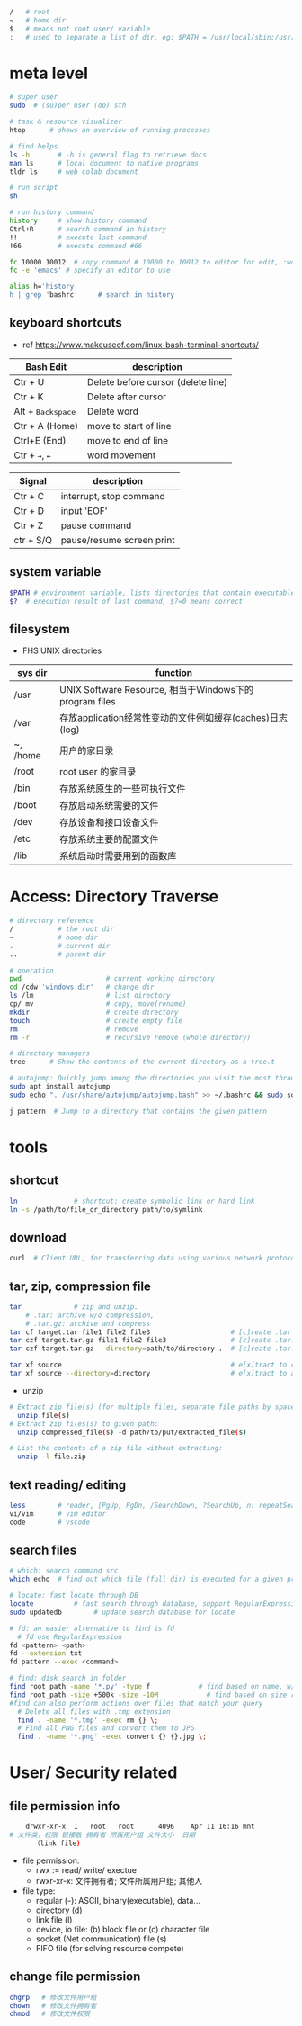 ``` bash
/   # root
~   # home dir
$   # means not root user/ variable
:   # used to separate a list of dir, eg: $PATH = /usr/local/sbin:/usr/local/bin:/usr/sbin:/usr/bin:/sbin:/bin
```
# meta level 
``` bash  
# super user
sudo  # (su)per user (do) sth

# task & resource visualizer
htop      # shows an overview of running processes

# find helps
ls -h       # -h is general flag to retrieve docs
man ls      # local document to native programs
tldr ls     # web colab document

# run script
sh

# run history command
history     # show history command
Ctrl+R      # search command in history
!!          # execute last command
!66         # execute command #66

fc 10000 10012  # copy command # 10000 to 10012 to editor for edit, :wq/:x/:q will execute, to abort use ctrl+z
fc -e 'emacs' # specify an editor to use

alias h='history
h | grep 'bashrc'     # search in history
```


## keyboard shortcuts
- ref https://www.makeuseof.com/linux-bash-terminal-shortcuts/

|Bash Edit|description|
|---|---|
|Ctr + U|Delete before cursor (delete line)|
|Ctr + K|Delete after cursor|
|Alt + <kbd>Backspace</kbd>|Delete word|
|Ctr + A (Home)|move to start of line|
|Ctrl+E (End)|move to end of line|
|Ctr + <kbd>→</kbd>,   <kbd>←</kbd>|word movement|

|Signal|description|
|---|---|
|Ctr + C|interrupt, stop command|
|Ctr + D|input 'EOF'|
|Ctr + Z|pause command|
|ctr + S/Q|pause/resume screen print|



## system variable
``` bash
$PATH # environment variable, lists directories that contain executable for shell command, separated by :
$?  # execution result of last command, $?=0 means correct
```

## filesystem
- FHS UNIX directories
<center>

|sys dir|function|
|-----|-----|
|/usr| UNIX Software Resource, 相当于Windows下的program files|
|/var|存放application经常性变动的文件例如缓存(caches)日志(log)|
|~, /home|用户的家目录 |
|/root|root user 的家目录|
|/bin|存放系统原生的一些可执行文件|
|/boot|存放启动系统需要的文件|
|/dev|存放设备和接口设备文件|
|/etc|存放系统主要的配置文件|
|/lib|系统启动时需要用到的函数库|
</center>

# Access: Directory Traverse
``` bash
# directory reference
/           # the root dir
~           # home dir
.           # current dir
..          # parent dir

# operation
pwd                     # current working directory
cd /cdw 'windows dir'   # change dir
ls /lm                  # list directory
cp/ mv                  # copy, move(rename)
mkdir                   # create directory
touch                   # create empty file
rm                      # remove
rm -r                   # recursive remove (whole directory)      

# directory managers
tree      # Show the contents of the current directory as a tree.t

# autojump: Quickly jump among the directories you visit the most through pattern
sudo apt install autojump
sudo echo ". /usr/share/autojump/autojump.bash" >> ~/.bashrc && sudo source ~/.bashrc

j pattern  # Jump to a directory that contains the given pattern


```





# tools
## shortcut
``` bash
ln              # shortcut: create symbolic link or hard link
ln -s /path/to/file_or_directory path/to/symlink
```
## download
``` bash 
curl  # Client URL, for transferring data using various network protocols.
```
## tar, zip, compression file
``` bash
tar             # zip and unzip. 
    # .tar: archive w/o compression, 
    # .tar.gz: archive and compress
tar cf target.tar file1 file2 file3                    # [c]reate .tar from files to [f]ile
tar czf target.tar.gz file1 file2 file3                # [c]reate .tar.g[z] from files to [f]ile
tar czf target.tar.gz --directory=path/to/directory .  # [c]reate .tar.g[z] from dir to [f]ile

tar xf source                                          # e[x]tract to current dir
tar xf source --directory=directory                    # e[x]tract to appointed dir
```
- unzip
```bash
# Extract zip file(s) (for multiple files, separate file paths by spaces):
  unzip file(s)
# Extract zip files(s) to given path:
  unzip compressed_file(s) -d path/to/put/extracted_file(s)

# List the contents of a zip file without extracting:
  unzip -l file.zip
``` 
## text reading/ editing
``` bash
less        # reader, [PgUp, PgDn, /SearchDown, ?SearchUp, n: repeatSearch]
vi/vim      # vim editor
code        # vscode
```
## search files
``` bash  
# which: search command src
which echo  # find out which file (full dir) is executed for a given program

# locate: fast locate through DB
locate          # fast search through database, support RegularExpression
sudo updatedb        # update search database for locate

# fd: an easier alternative to find is fd
  # fd use RegularExpression
fd <pattern> <path>
fd --extension txt
fd pattern --exec <command>

# find: disk search in folder
find root_path -name '*.py' -type f            # find based on name, w/ wildcard, specify file type
find root_path -size +500k -size -10M            # find based on size range
#find can also perform actions over files that match your query
  # Delete all files with .tmp extension
  find . -name '*.tmp' -exec rm {} \;
  # Find all PNG files and convert them to JPG
  find . -name '*.png' -exec convert {} {}.jpg \;


```

# User/ Security related

## file permission info
``` bash
    drwxr-xr-x  1   root   root      4096    Apr 11 16:16 mnt
# 文件类，权限 链接数 拥有者 所属用户组 文件大小  日期
      （link file)  
```
- file permission:
  - rwx := read/ write/ exectue
  - rwxr-xr-x: 文件拥有者; 文件所属用户组; 其他人
- file type:
  - regular (-): ASCII, binary(executable), data...
  - directory (d)
  - link file (l)
  - device, io file: (b) block file or (c) character file
  - socket (Net communication) file (s)
  - FIFO file (for solving resource compete)

## change file permission
``` bash
chgrp   # 修改文件用户组
chown   # 修改文件拥有者
chmod   # 修改文件权限 
```
